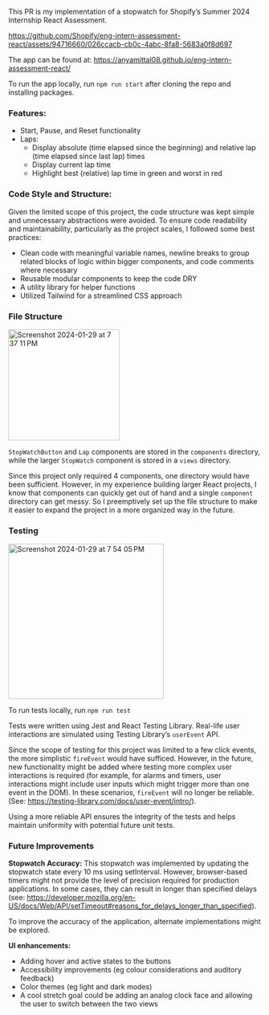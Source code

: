 This PR is my implementation of a stopwatch for Shopify’s Summer 2024 Internship React Assessment.

https://github.com/Shopify/eng-intern-assessment-react/assets/94716660/026ccacb-cb0c-4abc-8fa8-5683a0f8d697

The app can be found at: https://anyamittal08.github.io/eng-intern-assessment-react/

To run the app locally, run `npm run start` after cloning the repo and installing packages.

### Features:
- Start, Pause, and Reset functionality
- Laps:
    - Display absolute (time elapsed since the beginning) and relative lap (time elapsed since last lap) times
    - Display current lap time
    - Highlight best (relative) lap time in green and worst in red

### Code Style and Structure:
Given the limited scope of this project, the code structure was kept simple and unnecessary abstractions were avoided. To ensure code readability and maintainability, particularly as the project scales, I followed some best practices:

- Clean code with meaningful variable names, newline breaks to group related blocks of logic within bigger components, and code comments where necessary
- Reusable modular components to keep the code DRY
- A utility library for helper functions
- Utilized Tailwind for a streamlined CSS approach

### File Structure
<img width="221" alt="Screenshot 2024-01-29 at 7 37 11 PM" src="https://github.com/Shopify/eng-intern-assessment-react/assets/94716660/1f9e8fb9-371f-444d-97d8-0a308005c710">

`StopWatchButton` and `Lap` components are stored in the `components` directory, while the larger `StopWatch` component is stored in a `views` directory. 

Since this project only required 4 components, one directory would have been sufficient. However, in my experience building larger React projects, I know that components can quickly get out of hand and a single `component` directory can get messy. So I preemptively set up the file structure to make it easier to expand the project in a more organized way in the future.

### Testing
<img width="309" alt="Screenshot 2024-01-29 at 7 54 05 PM" src="https://github.com/Shopify/eng-intern-assessment-react/assets/94716660/4f467f66-88c4-4b9d-bd70-a051627054b0">

To run tests locally, run `npm run test`

Tests were written using Jest and React Testing Library. Real-life user interactions are simulated using Testing Library’s `userEvent` API. 

Since the scope of testing for this project was limited to a few click events, the more simplistic `fireEvent` would have sufficed. However, in the future, new functionality might be added where testing more complex user interactions is required (for example, for alarms and timers, user interactions might include user inputs which might trigger more than one event in the DOM). In these scenarios, `fireEvent` will no longer be reliable. (See: https://testing-library.com/docs/user-event/intro/). 

Using a more reliable API ensures the integrity of the tests and helps maintain uniformity with potential future unit tests.

### Future Improvements
**Stopwatch Accuracy:**
This stopwatch was implemented by updating the stopwatch state every 10 ms using setInterval. However, browser-based timers might not provide the level of precision required for production applications. In some  cases, they can result in longer than specified delays (see: https://developer.mozilla.org/en-US/docs/Web/API/setTimeout#reasons_for_delays_longer_than_specified). 

To improve the accuracy of the application, alternate implementations might be explored.

**UI enhancements:**
- Adding hover and active states to the buttons
- Accessibility improvements (eg colour considerations and auditory feedback)
- Color themes (eg light and dark modes)
- A cool stretch goal could be adding an analog clock face and allowing the user to switch between the two views
